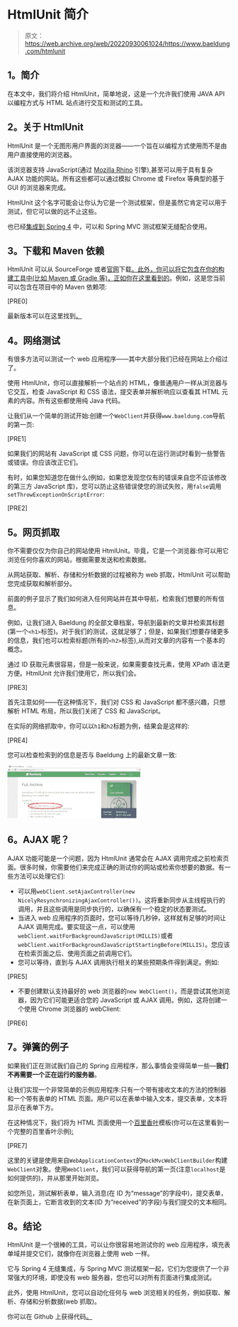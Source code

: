 # HtmlUnit 简介

> 原文：<https://web.archive.org/web/20220930061024/https://www.baeldung.com/htmlunit>

## **1。简介**

在本文中，我们将介绍 HtmlUnit，简单地说，这是一个允许我们使用 JAVA API 以编程方式与 HTML 站点进行交互和测试的工具。

## **2。关于 HtmlUnit**

HtmlUnit 是一个无图形用户界面的浏览器——一个旨在以编程方式使用而不是由用户直接使用的浏览器。

该浏览器支持 JavaScript(通过 [Mozilla Rhino](https://web.archive.org/web/20220127171802/https://developer.mozilla.org/en-US/docs/Mozilla/Projects/Rhino) 引擎),甚至可以用于具有复杂 AJAX 功能的网站。所有这些都可以通过模拟 Chrome 或 Firefox 等典型的基于 GUI 的浏览器来完成。

HtmlUnit 这个名字可能会让你认为它是一个测试框架，但是虽然它肯定可以用于测试，但它可以做的远不止这些。

也已经[集成到 Spring 4](https://web.archive.org/web/20220127171802/https://docs.spring.io/spring-framework/docs/4.2.x/spring-framework-reference/htmlsingle/#spring-mvc-test-server-htmlunit) 中，可以和 Spring MVC 测试框架无缝配合使用。

## **3。下载和 Maven 依赖**

HtmlUnit 可以从 SourceForge 或者[官网](https://web.archive.org/web/20220127171802/http://htmlunit.sourceforge.net/)下载[。此外，你可以将它包含在你的构建工具中(比如 Maven 或 Gradle 等)，正如你在这里看到的](https://web.archive.org/web/20220127171802/https://sourceforge.net/projects/htmlunit/)。例如，这是您当前可以包含在项目中的 Maven 依赖项:

[PRE0]

最新版本可以在这里找到[。](https://web.archive.org/web/20220127171802/https://search.maven.org/classic/#search%7Cga%7C1%7Chtmlunit)

## **4。网络测试**

有很多方法可以测试一个 web 应用程序——其中大部分我们已经在网站上介绍过了。

使用 HtmlUnit，你可以直接解析一个站点的 HTML，像普通用户一样从浏览器与它交互，检查 JavaScript 和 CSS 语法，提交表单并解析响应以查看其 HTML 元素的内容。所有这些都使用纯 Java 代码。

让我们从一个简单的测试开始:创建一个`WebClient`并获得`www.baeldung.com`导航的第一页:

[PRE1]

如果我们的网站有 JavaScript 或 CSS 问题，你可以在运行测试时看到一些警告或错误。你应该改正它们。

有时，如果您知道您在做什么(例如，如果您发现您仅有的错误来自您不应该修改的第三方 JavaScript 库)，您可以防止这些错误使您的测试失败，用`false`调用`setThrowExceptionOnScriptError`:

[PRE2]

## **5。网页抓取**

你不需要仅仅为你自己的网站使用 HtmlUnit。毕竟，它是一个浏览器:你可以用它浏览任何你喜欢的网站，根据需要发送和检索数据。

从网站获取、解析、存储和分析数据的过程被称为 web 抓取，HtmlUnit 可以帮助您完成获取和解析部分。

前面的例子显示了我们如何进入任何网站并在其中导航，检索我们想要的所有信息。

例如，让我们进入 Baeldung 的全部文章档案，导航到最新的文章并检索其标题(第一个`<h1>`标签)。对于我们的测试，这就足够了；但是，如果我们想要存储更多的信息，我们也可以检索标题(所有的`<h2>`标签),从而对文章的内容有一个基本的概念。

通过 ID 获取元素很容易，但是一般来说，如果需要查找元素，使用 XPath 语法更方便。HtmlUnit 允许我们使用它，所以我们会。

[PRE3]

首先注意如何——在这种情况下，我们对 CSS 和 JavaScript 都不感兴趣，只想解析 HTML 布局，所以我们关闭了 CSS 和 JavaScript。

在实际的网络抓取中，你可以以`h1`和`h2`标题为例，结果会是这样的:

[PRE4]

您可以检查检索到的信息是否与 Baeldung 上的最新文章一致:

[![](img/7c6a495619997e4db772ab3721350e4a.png)](/web/20220127171802/https://www.baeldung.com/wp-content/uploads/2016/12/latestBaeldung.png)

## **6。AJAX 呢？**

AJAX 功能可能是一个问题，因为 HtmlUnit 通常会在 AJAX 调用完成之前检索页面。很多时候，你需要他们来完成正确的测试你的网站或检索你想要的数据。有一些方法可以处理它们:

*   可以用`webClient.setAjaxController(new NicelyResynchronizingAjaxController())`。这将重新同步从主线程执行的调用，并且这些调用是同步执行的，以确保有一个稳定的状态要测试。
*   当进入 web 应用程序的页面时，您可以等待几秒钟，这样就有足够的时间让 AJAX 调用完成。要实现这一点，可以使用`webClient.waitForBackgroundJavaScript(MILLIS)`或者`webClient.waitForBackgroundJavaScriptStartingBefore(MILLIS)`。您应该在检索页面之后、使用页面之前调用它们。
*   您可以等待，直到与 AJAX 调用执行相关的某些预期条件得到满足。例如:

[PRE5]

*   不要创建默认支持最好的 web 浏览器的`new WebClient()`，而是尝试其他浏览器，因为它们可能更适合您的 JavaScript 或 AJAX 调用。例如，这将创建一个使用 Chrome 浏览器的 webClient:

[PRE6]

## **7。弹簧的例子**

如果我们正在测试我们自己的 Spring 应用程序，那么事情会变得简单一些—**我们不再需要一个正在运行的服务器**。

让我们实现一个非常简单的示例应用程序:只有一个带有接收文本的方法的控制器和一个带有表单的 HTML 页面。用户可以在表单中输入文本，提交表单，文本将显示在表单下方。

在这种情况下，我们将为 HTML 页面使用一个[百里香叶](https://web.archive.org/web/20220127171802/http://www.thymeleaf.org/)模板(你可以在这里看到一个完整的百里香叶示例[):](/web/20220127171802/https://www.baeldung.com/thymeleaf-in-spring-mvc)

[PRE7]

这里的关键是使用来自`WebApplicationContext`的`MockMvcWebClientBuilder`构建`WebClient`对象。使用`WebClient`，我们可以获得导航的第一页(注意`localhost`是如何提供的)，并从那里开始浏览。

如您所见，测试解析表单，输入消息(在 ID 为“message”的字段中)，提交表单，在新页面上，它断言收到的文本(ID 为“received”的字段)与我们提交的文本相同。

## **8。结论**

HtmlUnit 是一个很棒的工具，可以让你很容易地测试你的 web 应用程序，填充表单域并提交它们，就像你在浏览器上使用 web 一样。

它与 Spring 4 无缝集成，与 Spring MVC 测试框架一起，它们为您提供了一个非常强大的环境，即使没有 web 服务器，您也可以对所有页面进行集成测试。

此外，使用 HtmlUnit，您可以自动化任何与 web 浏览相关的任务，例如获取、解析、存储和分析数据(web 抓取)。

你可以在 Github 上获得代码[。](https://web.archive.org/web/20220127171802/https://github.com/eugenp/tutorials/tree/master/spring-web-modules/spring-mvc-java)